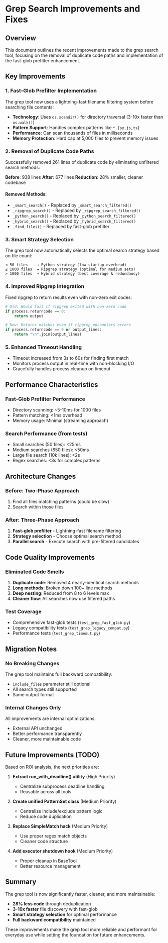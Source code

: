 # Grep Search Improvements and Fixes

## Overview
This document outlines the recent improvements made to the grep search tool, focusing on the removal of duplicate code paths and implementation of the fast-glob prefilter enhancement.

## Key Improvements

### 1. Fast-Glob Prefilter Implementation
The grep tool now uses a lightning-fast filename filtering system before searching file contents:

- **Technology**: Uses `os.scandir()` for directory traversal (3-10x faster than `os.walk()`)
- **Pattern Support**: Handles complex patterns like `*.{py,js,ts}` 
- **Performance**: Can scan thousands of files in milliseconds
- **Memory Protection**: Hard cap at 5,000 files to prevent memory issues

### 2. Removal of Duplicate Code Paths
Successfully removed 261 lines of duplicate code by eliminating unfiltered search methods:

**Before**: 938 lines
**After**: 677 lines
**Reduction**: 28% smaller, cleaner codebase

#### Removed Methods:
- `_smart_search()` - Replaced by `_smart_search_filtered()`
- `_ripgrep_search()` - Replaced by `_ripgrep_search_filtered()`
- `_python_search()` - Replaced by `_python_search_filtered()`
- `_hybrid_search()` - Replaced by `_hybrid_search_filtered()`
- `_find_files()` - Replaced by fast-glob prefilter

### 3. Smart Strategy Selection
The grep tool now automatically selects the optimal search strategy based on file count:

```
≤ 50 files    → Python strategy (low startup overhead)
≤ 1000 files  → Ripgrep strategy (optimal for medium sets)
> 1000 files  → Hybrid strategy (best coverage & redundancy)
```

### 4. Improved Ripgrep Integration
Fixed ripgrep to return results even with non-zero exit codes:

```python
# Old: Would fail if ripgrep exited with non-zero code
if process.returncode == 0:
    return output

# New: Returns matches even if ripgrep encounters errors
if process.returncode == 0 or output_lines:
    return "\n".join(output_lines)
```

### 5. Enhanced Timeout Handling
- Timeout increased from 3s to 60s for finding first match
- Monitors process output in real-time with non-blocking I/O
- Gracefully handles process cleanup on timeout

## Performance Characteristics

### Fast-Glob Prefilter Performance
- Directory scanning: ~5-10ms for 1000 files
- Pattern matching: <1ms overhead
- Memory usage: Minimal (streaming approach)

### Search Performance (from tests)
- Small searches (50 files): <25ms
- Medium searches (650 files): <50ms  
- Large file search (10k lines): <2s
- Regex searches: <3s for complex patterns

## Architecture Changes

### Before: Two-Phase Approach
1. Find all files matching patterns (could be slow)
2. Search within those files

### After: Three-Phase Approach
1. **Fast-glob prefilter** - Lightning-fast filename filtering
2. **Strategy selection** - Choose optimal search method
3. **Parallel search** - Execute search with pre-filtered candidates

## Code Quality Improvements

### Eliminated Code Smells
1. **Duplicate code**: Removed 4 nearly-identical search methods
2. **Long methods**: Broken down 100+ line methods
3. **Deep nesting**: Reduced from 8 to 6 levels max
4. **Cleaner flow**: All searches now use filtered paths

### Test Coverage
- Comprehensive fast-glob tests (`test_grep_fast_glob.py`)
- Legacy compatibility tests (`test_grep_legacy_compat.py`)
- Performance tests (`test_grep_timeout.py`)

## Migration Notes

### No Breaking Changes
The grep tool maintains full backward compatibility:
- `include_files` parameter still optional
- All search types still supported
- Same output format

### Internal Changes Only
All improvements are internal optimizations:
- External API unchanged
- Better performance transparently
- Cleaner, more maintainable code

## Future Improvements (TODO)

Based on ROI analysis, the next priorities are:

1. **Extract run_with_deadline() utility** (High Priority)
   - Centralize subprocess deadline handling
   - Reusable across all tools

2. **Create unified PatternSet class** (Medium Priority)
   - Centralize include/exclude pattern logic
   - Reduce code duplication

3. **Replace SimpleMatch hack** (Medium Priority)
   - Use proper regex match objects
   - Cleaner code structure

4. **Add executor shutdown hook** (Medium Priority)
   - Proper cleanup in BaseTool
   - Better resource management

## Summary

The grep tool is now significantly faster, cleaner, and more maintainable:
- **28% less code** through deduplication
- **3-10x faster** file discovery with fast-glob
- **Smart strategy selection** for optimal performance
- **Full backward compatibility** maintained

These improvements make the grep tool more reliable and performant for everyday use while setting the foundation for future enhancements.